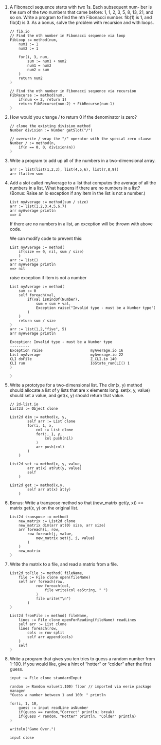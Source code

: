 1. A Fibonacci sequence starts with two 1s. Each subsequent num- ber is the sum of the two numbers that came before: 1, 1, 2, 3, 5, 8, 13, 21, and so on. Write a program to find the nth Fibonacci number. fib(1) is 1, and fib(4) is 3. As a bonus, solve the problem with recursion and with loops.

    ```
    // fib.io
    // Find the nth number in Fibonacci sequence via loop
    FibLoop := method(num, 
        num1 := 1
        num2 := 1

        for(i, 3, num,
            sum := num1 + num2
            num1 = num2
            num2 = sum
        )
        return num2
    )

    // Find the nth number in Fibonacci sequence via recursion
    FibRecurse := method(num,
        if(num <= 2, return 1)
        return FibRecurse(num-2) + FibRecurse(num-1)
    )
    ```

2. How would you change / to return 0 if the denominator is zero?

    ```
    // clone the existing division method
    Number division := Number getSlot("/")

    // overwrite / wrap the "/" operator with the special zero clause
    Number / := method(n, 
        if(n == 0, 0, division(n))
    )
    ```

3. Write a program to add up all of the numbers in a two-dimensional
array.

    ```
    arr := list(list(1,2,3), list(4,5,6), list(7,8,9))
    arr flatten sum
    ```

4. Add a slot called myAverage to a list that computes the average of all the numbers in a list. What happens if there are no numbers in a list? (Bonus: Raise an Io exception if any item in the list is not a number.)

    ```
    List myAverage := method(sum / size)
    arr := list(1,2,3,4,5,6,7)
    arr myAverage println
    ==> 4
    ```
    If there are no numbers in a list, an exception will be thrown with above code. 
    
    We can modify code to prevent this:
    ```
    List myAverage := method(
        if(size == 0, nil, sum / size)
        )
    arr := list()
    arr myAverage println
    ==> nil
    ```

    raise exception if item is not a number
    ```
    List myAverage := method(
        sum := 0
        self foreach(val,
            if(val isKindOf(Number), 
                sum = sum + val, 
                Exception raise("Invalid type - must be a Number type")
            )
        )
        return sum / size
    )
    arr := list(1,2,"five", 5)
    arr myAverage println

    Exception: Invalid type - must be a Number type
    ---------
    Exception raise                      myAverage.io 16
    List myAverage                       myAverage.io 22
    CLI doFile                           Z_CLI.io 140
    CLI run                              IoState_runCLI() 1
    )

    )
    ```
5. Write a prototype for a two-dimensional list. The dim(x, y) method should allocate a list of y lists that are x elements long. set(x, y, value) should set a value, and get(x, y) should return that value.
    ```
    // 2d-list.io
    List2d := Object clone

    List2d dim := method(x, y,
            self arr := List clone
            for(i, 1, x, 
                col := List clone
                for(j, 1, y,
                    col push(nil)
                )
                arr push(col)
            )
        )

    List2d set := method(x, y, value,
            arr at(x) atPut(y, value)
            self
        )

    List2d get := method(x,y,
            self arr at(x) at(y)
        )
    ```
6. Bonus: Write a transpose method so that (new_matrix get(y, x)) == matrix get(x, y) on the original list.

    ```
    List2d transpose := method(
        new_matrix := List2d clone
        new_matrix dim(arr at(0) size, arr size)
        arr foreach(i, row, 
            row foreach(j, value,
                new_matrix set(j, i, value)
            )
        )
        new_matrix
    )
    ```

7. Write the matrix to a file, and read a matrix from a file.

    ```
    List2d toFile := method( fileName,
        file := File clone open(fileName)
        self arr foreach(row,
                row foreach(col,
                    file write(col asString, " ")
                )
                file write("\n")
            )
    )

    List2d fromFile := method( fileName,
        lines := File clone openForReading(fileName) readLines
        self arr := List clone
        lines foreach(row,
            cols := row split
            self arr append(cols)
        )
        self
    )
    ```

8. Write a program that gives you ten tries to guess a random number from 1–100. If you would like, give a hint of “hotter” or “colder” after the first guess.

    ```
    input := File clone standardInput

    random := Random value(1,100) floor // imported via eerie package manager
    "Guess a number between 1 and 100: " println

    for(i, 1, 10,
        guess := input readLine asNumber
        if(guess == random,"Correct" println; break) 
        if(guess < random, "Hotter" println, "Colder" println)
    )

    writeln("Game Over.")

    input close
    ```